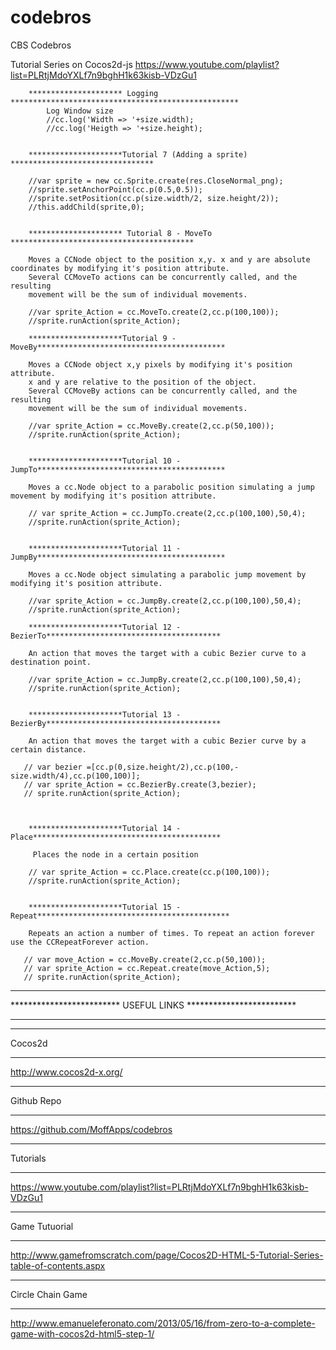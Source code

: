 codebros
========

CBS Codebros


Tutorial Series on Cocos2d-js
https://www.youtube.com/playlist?list=PLRtjMdoYXLf7n9bghH1k63kisb-VDzGu1



        ********************* Logging ***************************************************
			Log Window size
		    //cc.log('Width => '+size.width);
		    //cc.log('Heigth => '+size.height);


        *********************Tutorial 7 (Adding a sprite) ********************************

        //var sprite = new cc.Sprite.create(res.CloseNormal_png);
        //sprite.setAnchorPoint(cc.p(0.5,0.5));
        //sprite.setPosition(cc.p(size.width/2, size.height/2));
        //this.addChild(sprite,0);

      
        ********************* Tutorial 8 - MoveTo *****************************************
        
        Moves a CCNode object to the position x,y. x and y are absolute coordinates by modifying it's position attribute. 
        Several CCMoveTo actions can be concurrently called, and the resulting 
        movement will be the sum of individual movements.
        
        //var sprite_Action = cc.MoveTo.create(2,cc.p(100,100));
        //sprite.runAction(sprite_Action);
             
        *********************Tutorial 9 - MoveBy******************************************
        
        Moves a CCNode object x,y pixels by modifying it's position attribute. 
        x and y are relative to the position of the object. 
        Several CCMoveBy actions can be concurrently called, and the resulting 
        movement will be the sum of individual movements.
        
        //var sprite_Action = cc.MoveBy.create(2,cc.p(50,100));
        //sprite.runAction(sprite_Action);
        

        *********************Tutorial 10 - JumpTo******************************************
       
        Moves a cc.Node object to a parabolic position simulating a jump movement by modifying it's position attribute.
        
        // var sprite_Action = cc.JumpTo.create(2,cc.p(100,100),50,4);
        //sprite.runAction(sprite_Action);


        *********************Tutorial 11 - JumpBy******************************************
        
        Moves a cc.Node object simulating a parabolic jump movement by modifying it's position attribute.
       
        //var sprite_Action = cc.JumpBy.create(2,cc.p(100,100),50,4);
        //sprite.runAction(sprite_Action);
                  
        *********************Tutorial 12 - BezierTo***************************************
              
        An action that moves the target with a cubic Bezier curve to a destination point.
        
        //var sprite_Action = cc.JumpBy.create(2,cc.p(100,100),50,4);
        //sprite.runAction(sprite_Action);
        

        *********************Tutorial 13 - BezierBy***************************************
       
        An action that moves the target with a cubic Bezier curve by a certain distance.

       // var bezier =[cc.p(0,size.height/2),cc.p(100,-size.width/4),cc.p(100,100)];
       // var sprite_Action = cc.BezierBy.create(3,bezier);
       // sprite.runAction(sprite_Action);
        
        
        
        *********************Tutorial 14 - Place******************************************

         Places the node in a certain position

        // var sprite_Action = cc.Place.create(cc.p(100,100));
        //sprite.runAction(sprite_Action);
        
        
        *********************Tutorial 15 - Repeat*******************************************
        
		Repeats an action a number of times. To repeat an action forever use the CCRepeatForever action.

       // var move_Action = cc.MoveBy.create(2,cc.p(50,100));
       // var sprite_Action = cc.Repeat.create(move_Action,5);
       // sprite.runAction(sprite_Action);









******************************************************************
*************************  USEFUL LINKS  *************************
******************************************************************

********
Cocos2d
********
http://www.cocos2d-x.org/

************
Github Repo
************
https://github.com/MoffApps/codebros

**********
Tutorials
**********
https://www.youtube.com/playlist?list=PLRtjMdoYXLf7n9bghH1k63kisb-VDzGu1

***************
Game Tutuorial
***************
http://www.gamefromscratch.com/page/Cocos2D-HTML-5-Tutorial-Series-table-of-contents.aspx

******************
Circle Chain Game
******************
http://www.emanueleferonato.com/2013/05/16/from-zero-to-a-complete-game-with-cocos2d-html5-step-1/
